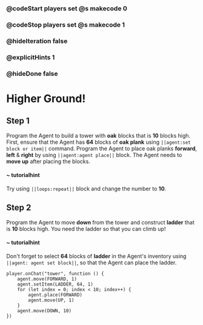 ### @codeStart players set @s makecode 0
### @codeStop players set @s makecode 1

### @hideIteration false 
### @explicitHints 1
### @hideDone false

# Higher Ground!

## Step 1
Program the Agent to build a tower with **oak** blocks that is **10** blocks high. First, ensure that the Agent has **64** blocks of **oak plank**  using ``||agent:set block or item||`` command. Program the Agent to place oak planks **forward**, **left** & **right** by using ``||agent:agent place||`` block. The Agent needs to **move up** after placing the blocks.  

#### ~ tutorialhint 
Try using ``||loops:repeat||`` block and change the number to **10**. 

## Step 2
Program the Agent to move **down** from the tower and construct **ladder** that is **10** blocks high. You need the ladder so that you can climb up!

#### ~ tutorialhint 
Don't forget to select **64** blocks of **ladder** in the Agent's inventory using ``||agent: agent set block||``, so that the Agent can place the ladder. 



```ghost
player.onChat("tower", function () {
    agent.move(FORWARD, 1)
    agent.setItem(LADDER, 64, 1)
    for (let index = 0; index < 10; index++) {
        agent.place(FORWARD)
        agent.move(UP, 1)
    }
    agent.move(DOWN, 10)
})

``` 


